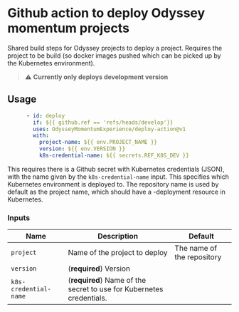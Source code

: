 # Github action to deploy Odyssey momentum projects

Shared build steps for Odyssey projects to deploy a project.
Requires the project to be build (so docker images pushed which can be picked up by the Kubernetes environment).


> :warning: **Currently only deploys development version**

## Usage

```yml
      - id: deploy
        if: ${{ github.ref == 'refs/heads/develop'}}
        uses: OdysseyMomentumExperience/deploy-action@v1
        with:
          project-name: ${{ env.PROJECT_NAME }}
          version: ${{ env.VERSION }}
          k8s-credential-name: ${{ secrets.REF_K8S_DEV }}
```


This requires there is a Github secret with Kubernetes credentials (JSON), with the name given by the `k8s-credential-name` input. This specifies which Kubernetes environment is deployed to.
The repository name is used by default as the project name, which should have a <name>-deployment resource in Kubernetes.

### Inputs
| Name | Description | Default |
| --- | --- | --- |
| `project` | Name of the project to deploy | The name of the repository |
| `version` | (**required**) Version |  |
| `k8s-credential-name` | (**required**) Name of the secret to use for Kubernetes credentials. |  |

